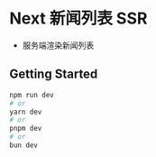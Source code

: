 # Next 新闻列表 SSR

- 服务端渲染新闻列表

## Getting Started

```bash
npm run dev
# or
yarn dev
# or
pnpm dev
# or
bun dev
```
